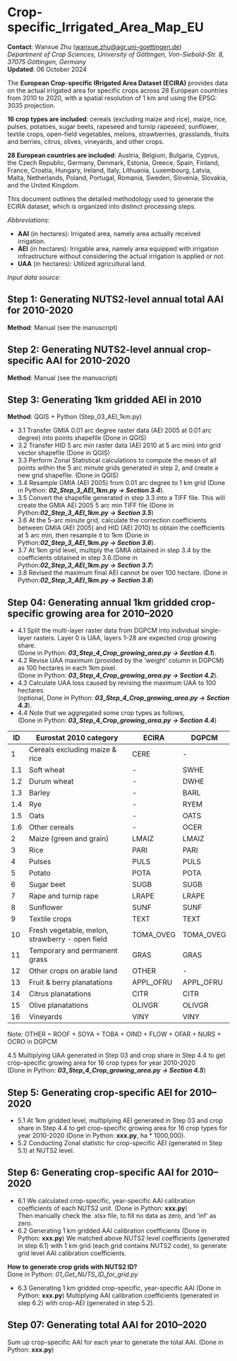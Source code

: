 # Crop-specific_Irrigated_Area_Map_EU
**Contact**: Wanxue Zhu (wanxue.zhu@agr.uni-goettingen.de)  
_Department of Crop Sciences, University of Göttingen, Von-Siebold-Str. 8, 37075 Göttingen, Germany_    
**Updated**: 06 October 2024 

The **European Crop-specific IRrigated Area Dataset (ECIRA)** provides data on the actual irrigated area for specific crops across 28 European countries from 2010 to 2020, with a spatial resolution of 1 km and using the EPSG: 3035 projection. 

**16 crop types are included**: cereals (excluding maize and rice), maize, rice, pulses, potatoes, sugar beets, rapeseed and turnip rapeseed, sunflower, textile crops, open-field vegetables, melons, strawberries, grasslands, fruits and berries, citrus, olives, vineyards, and other crops.   

**28 European countries are included**: Austria, Belgium, Bulgaria, Cyprus, the Czech Republic, Germany, Denmark, Estonia, Greece, Spain, Finland, France, Croatia, Hungary, Ireland, Italy, Lithuania, Luxembourg, Latvia, Malta, Netherlands, Poland, Portugal, Romania, Sweden, Slovenia, Slovakia, and the United Kingdom.  

This document outlines the detailed methodology used to generate the ECIRA dataset, which is organized into distinct processing steps.

_Abbreviations:_
-	**AAI** (in hectares): Irrigated area, namely area actually received irrigation.
-	**AEI** (in hectares): Irrigable area, namely area equipped with irrigation infrastructure without considering the actual irrigation is applied or not.
-	**UAA** (in hectares): Utilized agricultural land.

_Input data source:_


## Step 1: Generating NUTS2-level annual total AAI for 2010-2020
**Method**: Manual (see the manuscript)

## Step 2: Generating NUTS2-level annual crop-specific AAI for 2010-2020
**Method**: Manual (see the manuscript)

## Step 3: Generating 1km gridded AEI in 2010
**Method**: QGIS + Python (Step_03_AEI_1km.py)  
-	3.1 Transfer GMIA 0.01 arc degree raster data (AEI 2005 at 0.01 arc degree) into points shapefile (Done in QGIS)
-	3.2 Transfer HID 5 arc min raster data (AEI 2010 at 5 arc min) into grid vector shapefile (Done in QGIS)  
- 3.3	Perform Zonal Statistical calculations to compute the mean of all points within the 5 arc minute grids generated in step 2, and create a new grid shapefile. (Done in QGIS)
- 3.4 Resample GMIA (AEI 2005) from 0.01 arc degree to 1 km grid (Done in Python: **_02_Step_3_AEI_1km.py → Section 3.4_**).
- 3.5 Convert the shapefile generated in step 3.3 into a TIFF file. This will create the GMIA AEI 2005 5 arc min TIFF file (Done in Python:**_02_Step_3_AEI_1km.py → Section 3.5_**)
- 3.6 At the 5-arc minute grid, calculate the correction coefficients between GMIA (AEI 2005) and HID (AEI 2010) to obtain the coefficients at 5 arc min, then resample it to 1km (Done in Python:**_02_Step_3_AEI_1km.py → Section 3.6_**).
- 3.7 At 1km grid level, multiply the GMIA obtained in step 3.4 by the coefficients obtained in step 3.6.(Done in Python:**_02_Step_3_AEI_1km.py → Section 3.7_**)
- 3.8 Revised the maximum final AEI cannot be over 100 hectare. (Done in Python:**_02_Step_3_AEI_1km.py → Section 3.8_**)

## Step 04: Generating annual 1km gridded crop-specific growing area for 2010–2020
 - 4.1	Split the multi-layer raster data from DGPCM into individual single-layer rasters. Layer 0 is UAA, layers 1–28 are expected crop growing share.  
   (Done in Python: **_03_Step_4_Crop_growing_area.py → Section 4.1_**).
 - 4.2	Revise UAA maximum (provided by the ‘weight’ column in DGPCM) as 100 hectares in each 1km pixel.  
   (Done in Python: **_03_Step_4_Crop_growing_area.py → Section 4.2_**).
 - 4.3	Calculate UAA loss caused by revising the maximum UAA to 100 hectares  
   (optional, Done in Python: **_03_Step_4_Crop_growing_area.py → Section 4.3_**).
 - 4.4  Note that we aggregated some crop types as follows,  
   (Done in Python: **_03_Step_4_Crop_growing_area.py → Section 4.4_**)

| ID |     Eurostat 2010 category     | ECIRA | DGPCM|
| -- | ------------------------------ | ------|----- |
| 1  | Cereals excluding maize & rice |  CERE |  -   |
| 1.1| Soft wheat                     |  -    | SWHE |
| 1.2| Durum wheat                    |  -    | DWHE |
| 1.3| Barley                         |  -    | BARL |
| 1.4| Rye                            |  -    | RYEM |
| 1.5| Oats                           |  -    | OATS |
| 1.6| Other cereals                  |  -    | OCER |
| 2  | Maize (green and grain)        | LMAIZ | LMAIZ|
| 3  | Rice                           | PARI  | PARI |
| 4  | Pulses                         | PULS  | PULS |
| 5  | Potato                         | POTA  | POTA |
| 6  | Sugar beet                     | SUGB  | SUGB |
| 7  | Rape and turnip rape           | LRAPE | LRAPE|
| 8  | Sunflower                      | SUNF  | SUNF |
| 9  | Textile crops                  | TEXT  | TEXT |
| 10 | Fresh vegetable, melon, strawberry - open field | TOMA_OVEG | TOMA_OVEG |
| 11 | Temporary and permanent grass  | GRAS  | GRAS |
| 12 | Other crops on arable land     | OTHER |   -  |
| 13 | Fruit & berry planatations     | APPL_OFRU | APPL_OFRU|
| 14 | Citrus planatations            | CITR  | CITR |
| 15 | Olive planatations             | OLIVGR|OLIVGR|
| 16 | Vineyards                      | VINY  | VINY |

Note: OTHER = ROOF + SOYA + TOBA + OIND + FLOW + OFAR + NURS + OCRO in DGPCM

4.5  Multiplying UAA generated in Step 03 and crop share in Step 4.4 to get crop-specific growing area for 16 crop types for year 2010-2020    
(Done in Python: **_03_Step_4_Crop_growing_area.py → Section 4.5_**)

## Step 5: Generating crop-specific AEI for 2010–2020
- 5.1	At 1km gridded level, multiplying AEI generated in Step 03 and crop share in Step 4.4 to get crop-specific growing area for 16 crop types for year 2010-2020 (Done in Python: **xxx.py**, ha * 1000,000).
- 5.2 Conducting Zonal statistic for crop-specific AEI (generated in Step 5.1) at NUTS2 level.

## Step 6: Generating crop-specific AAI for 2010–2020
- 6.1	We calculated crop-specific, year-specific AAI calibration coefficients of each NUTS2 unit. (Done in Python: **xxx.py**)  
Then manually check the .xlsx file, to fill no data as zero, and ‘inf’ as zero.
- 6.2	Generating 1 km gridded AAI calibration coefficients (Done in Python: **xxx.py**)
We matched above NUTS2 level coefficients (generated in step 6.1) with 1 km grid (each grid contains NUTS2 code), to generate grid level AAI calibration coefficients.

**How to generate crop grids with NUTS2 ID?**    
Done in Python: _01_Get_NUTS_ID_for_grid.py_

- 6.3	Generating 1 km gridded crop-specific, year-specific AAI (Done in Python: **xxx.py**)
Multiplying AAI calibration coefficients (generated in step 6.2) with crop-AEI (generated in step 5.2).

## Step 07: Generating total AAI for 2010–2020
Sum up crop-specific AAI for each year to generate the total AAI.
(Done in Python: **xxx.py**)





